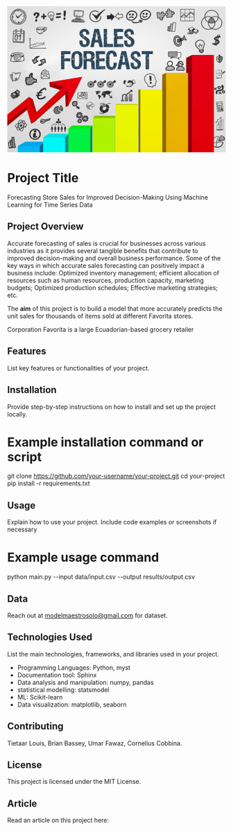 
![Store-Sales-Time-Series-Forecasting](store_sales_forecasting.jpg)

# Project Title 

Forecasting Store Sales for Improved Decision-Making Using Machine Learning for Time Series Data

## Project Overview
Accurate forecasting of sales is crucial for businesses across various industries as it provides several tangible benefits that contribute to improved decision-making and overall business performance. Some of the key ways in which accurate sales forecasting can positively impact a business include: Optimized inventory management; efficient allocation of resources such as human resources, production capacity, marketing budgets; Optimized production schedules; Effective marketing strategies; etc. 

The **aim** of this project is to build a model that more accurately predicts the unit sales for thousands of items sold at different Favorita stores. 

Corporation Favorita is a large Ecuadorian-based grocery retailer

## Features

List key features or functionalities of your project.

## Installation

Provide step-by-step instructions on how to install and set up the project locally.


# Example installation command or script
git clone https://github.com/your-username/your-project.git
cd your-project
pip install -r requirements.txt

## Usage
Explain how to use your project. Include code examples or screenshots if necessary
# Example usage command
python main.py --input data/input.csv --output results/output.csv

## Data
Reach out at modelmaestrosolo@gmail.com for dataset. 

## Technologies Used
List the main technologies, frameworks, and libraries used in your project.
- Programming Languages: Python, myst 
- Documentation tool: Sphinx
- Data analysis and manipulation: numpy, pandas
- statistical modelling: statsmodel 
- ML: Scikit-learn
- Data visualization: matplotlib, seaborn

## Contributing
Tietaar Louis, Brian Bassey, Umar Fawaz, Cornelius Cobbina. 

## License
This project is licensed under the MIT License.

## Article
Read an article on this project here: 